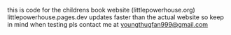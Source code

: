this is code for the childrens book website (littlepowerhouse.org)
littlepowerhouse.pages.dev updates faster than the actual website so keep in mind when testing
pls contact me at youngthugfan999@gmail.com
